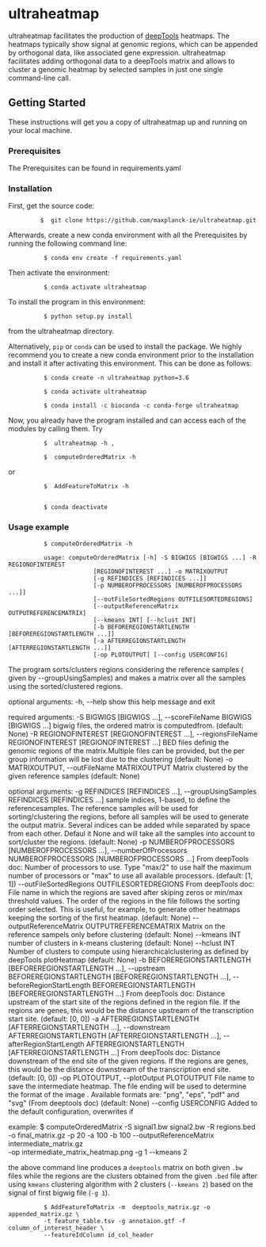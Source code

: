 # ultraheatmap

ultraheatmap facilitates the production of [deepTools](https://github.com/deeptools/deepTools)
heatmaps. The heatmaps typically show signal at genomic regions, which can be
appended by orthogonal data, like associated gene expression. ultraheatmap
facilitates adding orthogonal data to a deepTools matrix and allows to cluster a
genomic heatmap by selected samples in just one single command-line call.


## Getting Started

These instructions will get you a copy of ultraheatmap up and running on your local machine.

### Prerequisites

The Prerequisites can be found in requirements.yaml

### Installation

First, get the source code:

             $  git clone https://github.com/maxplanck-ie/ultraheatmap.git


Afterwards, create a new conda environment with all the Prerequisites by running the following command line:

              $ conda env create -f requirements.yaml


Then activate the environment:

              $ conda activate ultraheatmap

To install the program in this environment:

              $ python setup.py install
from the ultraheatmap directory.


Alternatively, `pip` or `conda` can be used to install the package. We highly
recommend you to create a new conda environment prior to the installation and
install it after activating this environment. This can be done as follows:

              $ conda create -n ultraheatmap python=3.6

              $ conda activate ultraheatmap

              $ conda install -c bioconda -c conda-forge ultraheatmap


Now, you already have the program installed and can access each of the modules by calling them. Try

              $  ultraheatmap -h ,

              $  computeOrderedMatrix -h

or

              $  AddFeatureToMatrix -h


              $ conda deactivate


### Usage example
              $ computeOrderedMatrix -h

              usage: computeOrderedMatrix [-h] -S BIGWIGS [BIGWIGS ...] -R REGIONOFINTEREST
                            [REGIONOFINTEREST ...] -o MATRIXOUTPUT
                            [-g REFINDICES [REFINDICES ...]]
                            [-p NUMBEROFPROCESSORS [NUMBEROFPROCESSORS ...]]
                            [--outFileSortedRegions OUTFILESORTEDREGIONS]
                            [--outputReferenceMatrix OUTPUTREFERENCEMATRIX]
                            [--kmeans INT] [--hclust INT]
                            [-b BEFOREREGIONSTARTLENGTH [BEFOREREGIONSTARTLENGTH ...]]
                            [-a AFTERREGIONSTARTLENGTH [AFTERREGIONSTARTLENGTH ...]]
                            [-op PLOTOUTPUT] [--config USERCONFIG]

The program sorts/clusters regions considering the reference samples ( given
by --groupUsingSamples) and makes a matrix over all the samples using the
sorted/clustered regions.

optional arguments:
  -h, --help            show this help message and exit

required arguments:
  -S BIGWIGS [BIGWIGS ...], --scoreFileName BIGWIGS [BIGWIGS ...]
                        bigwig files, the ordered matrix is computedfrom.
                        (default: None)
  -R REGIONOFINTEREST [REGIONOFINTEREST ...], --regionsFileName REGIONOFINTEREST [REGIONOFINTEREST ...]
                        BED files definig the genomic regions of the
                        matrix.Multiple files can be provided, but the per
                        group information will be lost due to the clustering
                        (default: None)
  -o MATRIXOUTPUT, --outFileName MATRIXOUTPUT
                        Matrix clustered by the given reference samples
                        (default: None)

optional arguments:
  -g REFINDICES [REFINDICES ...], --groupUsingSamples REFINDICES [REFINDICES ...]
                        sample indices, 1-based, to define the
                        referencesamples. The reference samples will be used
                        for sorting/clustering the regions, before all samples
                        will be used to generate the output matrix. Several
                        indices can be added while separated by space from
                        each other. Defaul it None and will take all the
                        samples into account to sort/cluster the regions.
                        (default: None)
  -p NUMBEROFPROCESSORS [NUMBEROFPROCESSORS ...], --numberOfProcessors NUMBEROFPROCESSORS [NUMBEROFPROCESSORS ...]
                        From deepTools doc: Number of processors to use. Type
                        "max/2" to use half the maximum number of processors
                        or "max" to use all available processors. (default:
                        [1, 1])
  --outFileSortedRegions OUTFILESORTEDREGIONS
                        From deepTools doc: File name in which the regions are
                        saved after skiping zeros or min/max threshold values.
                        The order of the regions in the file follows the
                        sorting order selected. This is useful, for example,
                        to generate other heatmaps keeping the sorting of the
                        first heatmap. (default: None)
  --outputReferenceMatrix OUTPUTREFERENCEMATRIX
                        Matrix on the reference sampels only before clustering
                        (default: None)
  --kmeans INT          number of clusters in k-means clustering (default:
                        None)
  --hclust INT          Number of clusters to compute using
                        hierarchicalclustering as defined by deepTools
                        plotHeatmap (default: None)
  -b BEFOREREGIONSTARTLENGTH [BEFOREREGIONSTARTLENGTH ...], --upstream BEFOREREGIONSTARTLENGTH [BEFOREREGIONSTARTLENGTH ...], --beforeRegionStartLength BEFOREREGIONSTARTLENGTH [BEFOREREGIONSTARTLENGTH ...]
                        From deepTools doc: Distance upstream of the start
                        site of the regions defined in the region file. If the
                        regions are genes, this would be the distance upstream
                        of the transcription start site. (default: [0, 0])
  -a AFTERREGIONSTARTLENGTH [AFTERREGIONSTARTLENGTH ...], --downstream AFTERREGIONSTARTLENGTH [AFTERREGIONSTARTLENGTH ...], --afterRegionStartLength AFTERREGIONSTARTLENGTH [AFTERREGIONSTARTLENGTH ...]
                        From deepTools doc: Distance downstream of the end
                        site of the given regions. If the regions are genes,
                        this would be the distance downstream of the
                        transcription end site. (default: [0, 0])
  -op PLOTOUTPUT, --plotOutput PLOTOUTPUT
                        File name to save the intermediate heatmap. The file
                        ending will be used to determine the format of the
                        image . Available formats are: "png", "eps", "pdf" and
                        "svg" (From deeptools doc) (default: None)
  --config USERCONFIG   Added to the default configuration, overwrites if


example:
              $ computeOrderedMatrix -S signal1.bw signal2.bw -R regions.bed \
              -o final_matrix.gz -p 20 -a 100 -b 100 --outputReferenceMatrix intermediate_matrix.gz \
              -op intermediate_matrix_heatmap.png -g 1 --kmeans 2

  the above command line produces a `deeptools` matrix on both given `.bw` files while
  the regions are the clusters obtained from the given `.bed` file after using `kmeans`
  clustering algorithm with 2 clusters (`--kmeans 2`) based on the signal of first bigwig file (`-g 1`).

              $ AddFeatureToMatrix -m  deeptools_matrix.gz -o appended_matrix.gz \
              -t feature_table.tsv -g annotaion.gtf -f column_of_interest_header \
              --featureIdColumn id_col_header

